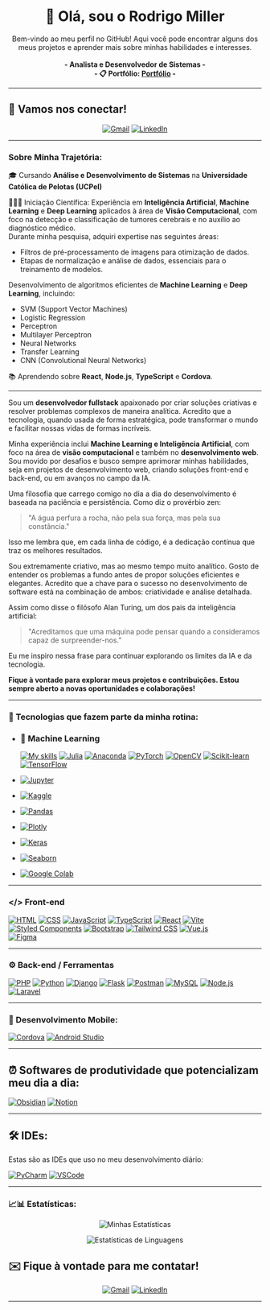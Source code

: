 <h1 align='center'>
   👋 Olá, sou o Rodrigo Miller
</h1>

<p align='center'>
   Bem-vindo ao meu perfil no GitHub! Aqui você pode encontrar alguns dos meus projetos e aprender mais sobre minhas habilidades e interesses.
   <br><br>
   <strong>- Analista e Desenvolvedor de Sistemas -</strong>  
   <br>
   <strong>- 📋 Portfólio: <a href="https://">Portfólio</a> -</strong>
</p>

<hr>

## 📲 Vamos nos conectar!

<p align="center">
  <a href="mailto:rodrigomiller.developer@gmail.com"><img src="https://skillicons.dev/icons?i=gmail" alt="Gmail"></a>
  <a href="https://www.linkedin.com/in/rodrigo-miller-170340233"><img src="https://skillicons.dev/icons?i=linkedin" alt="LinkedIn"></a>
</p>

---

### Sobre Minha Trajetória:

<p>
🎓 Cursando <strong>Análise e Desenvolvimento de Sistemas</strong> na <strong>Universidade Católica de Pelotas (UCPel)</strong>  
 
👨🏻‍💻 Iniciação Científica: Experiência em <strong>Inteligência Artificial</strong>, <strong>Machine Learning</strong> e <strong>Deep Learning</strong> aplicados à área de <strong>Visão Computacional</strong>, com foco na detecção e classificação de tumores cerebrais e no auxílio ao diagnóstico médico.  
Durante minha pesquisa, adquiri expertise nas seguintes áreas:
</p>

<ul>
  <li>Filtros de pré-processamento de imagens para otimização de dados.</li>
  <li>Etapas de normalização e análise de dados, essenciais para o treinamento de modelos.</li>
</ul>

<p>Desenvolvimento de algoritmos eficientes de <strong>Machine Learning</strong> e <strong>Deep Learning</strong>, incluindo:</p>

<ul>
  <li>SVM (Support Vector Machines)</li>
  <li>Logistic Regression</li>
  <li>Perceptron</li>
  <li>Multilayer Perceptron</li>
  <li>Neural Networks</li>
  <li>Transfer Learning</li>
  <li>CNN (Convolutional Neural Networks)</li>
</ul>

<p>📚 Aprendendo sobre <strong>React</strong>, <strong>Node.js</strong>, <strong>TypeScript</strong> e <strong>Cordova</strong>.</p>


--------------------------------------------------------------------------

Sou um **desenvolvedor fullstack** apaixonado por criar soluções criativas e resolver problemas complexos de maneira analítica. Acredito que a tecnologia, quando usada de forma estratégica, pode transformar o mundo e facilitar nossas vidas de formas incríveis.

Minha experiência inclui **Machine Learning e Inteligência Artificial**, com foco na área de **visão computacional** e também no **desenvolvimento web**. Sou movido por desafios e busco sempre aprimorar minhas habilidades, seja em projetos de desenvolvimento web, criando soluções front-end e back-end, ou em avanços no campo da IA.

Uma filosofia que carrego comigo no dia a dia do desenvolvimento é baseada na paciência e persistência. Como diz o provérbio zen:

> "A água perfura a rocha, não pela sua força, mas pela sua constância."

Isso me lembra que, em cada linha de código, é a dedicação contínua que traz os melhores resultados.

Sou extremamente criativo, mas ao mesmo tempo muito analítico. Gosto de entender os problemas a fundo antes de propor soluções eficientes e elegantes. Acredito que a chave para o sucesso no desenvolvimento de software está na combinação de ambos: criatividade e análise detalhada.

Assim como disse o filósofo Alan Turing, um dos pais da inteligência artificial:

> "Acreditamos que uma máquina pode pensar quando a consideramos capaz de surpreender-nos."

Eu me inspiro nessa frase para continuar explorando os limites da IA e da tecnologia.

<strong> Fique à vontade para explorar meus projetos e contribuições. Estou sempre aberto a novas oportunidades e colaborações! </strong>

---

### 👾 Tecnologias que fazem parte da minha rotina:

- ### 🤖 Machine Learning
 
   [![My skills](https://skillicons.dev/icons?i=python)](https://www.python.org/) [![Julia](https://skillicons.dev/icons?i=julia)](https://julialang.org/) [![Anaconda](https://skillicons.dev/icons?i=anaconda)](https://www.anaconda.com/) [![PyTorch](https://skillicons.dev/icons?i=pytorch)](https://pytorch.org/) [![OpenCV](https://skillicons.dev/icons?i=opencv)](https://opencv.org/) [![Scikit-learn](https://skillicons.dev/icons?i=sklearn)](https://scikit-learn.org/) [![TensorFlow](https://skillicons.dev/icons?i=tensorflow)](https://www.tensorflow.org/)

- [![Jupyter](https://img.shields.io/badge/Jupyter-F37626.svg?style=for-the-badge&logo=Jupyter&logoColor=white)](https://jupyter.org/)  
- [![Kaggle](https://img.shields.io/badge/Kaggle-20BEFF?style=for-the-badge&logo=Kaggle&logoColor=white)](https://www.kaggle.com/rmiller021/account)  
- [![Pandas](https://img.shields.io/badge/Pandas-150458.svg?style=for-the-badge&logo=pandas&logoColor=white)](https://pandas.pydata.org/)  
- [![Plotly](https://img.shields.io/badge/Plotly-3F4F75.svg?style=for-the-badge&logo=plotly&logoColor=white)](https://plotly.com/)  
- [![Keras](https://img.shields.io/badge/Keras-D00000.svg?style=for-the-badge&logo=Keras&logoColor=white)](https://keras.io/)  
- [![Seaborn](https://img.shields.io/badge/Seaborn-2E3A45.svg?style=for-the-badge&logo=Seaborn&logoColor=white)](https://seaborn.pydata.org/)  
- [![Google Colab](https://img.shields.io/badge/Google%20Colab-F9AB00.svg?style=for-the-badge&logo=Google-Colab&logoColor=white)](https://colab.research.google.com/)

---

### </> Front-end  

   [![HTML](https://skillicons.dev/icons?i=html)](https://developer.mozilla.org/en-US/docs/Web/HTML) [![CSS](https://skillicons.dev/icons?i=css)](https://developer.mozilla.org/en-US/docs/Web/CSS) [![JavaScript](https://skillicons.dev/icons?i=javascript)](https://developer.mozilla.org/en-US/docs/Web/JavaScript) [![TypeScript](https://skillicons.dev/icons?i=ts)](https://www.typescriptlang.org/) [![React](https://skillicons.dev/icons?i=react)](https://reactjs.org/) [![Vite](https://skillicons.dev/icons?i=vite)](https://vitejs.dev/) [![Styled Components](https://skillicons.dev/icons?i=styledcomponents)](https://styled-components.com/) [![Bootstrap](https://skillicons.dev/icons?i=bootstrap)](https://getbootstrap.com/) [![Tailwind CSS](https://skillicons.dev/icons?i=tailwind)](https://tailwindcss.com/) [![Vue.js](https://skillicons.dev/icons?i=vue)](https://vuejs.org/)  
[![Figma](https://skillicons.dev/icons?i=figma)](https://www.figma.com/)

---

### ⚙️ Back-end / Ferramentas  
[![PHP](https://skillicons.dev/icons?i=php)](https://www.php.net/) [![Python](https://skillicons.dev/icons?i=python)](https://www.python.org/) [![Django](https://skillicons.dev/icons?i=django)](https://www.djangoproject.com/) [![Flask](https://skillicons.dev/icons?i=flask)](https://flask.palletsprojects.com/) [![Postman](https://skillicons.dev/icons?i=postman)](https://www.postman.com/) [![MySQL](https://skillicons.dev/icons?i=mysql)](https://www.mysql.com/) [![Node.js](https://skillicons.dev/icons?i=nodejs)](https://nodejs.org/) [![Laravel](https://skillicons.dev/icons?i=laravel)](https://laravel.com/)

---

### 📱 Desenvolvimento Mobile:  
[![Cordova](https://img.shields.io/badge/Cordova-E8E8E8.svg?style=for-the-badge&logo=apache-cordova&logoColor=black)](https://cordova.apache.org/) [![Android Studio](https://img.shields.io/badge/Android%20Studio-3DDC84.svg?style=for-the-badge&logo=android-studio&logoColor=white)](https://developer.android.com/studio)

---
 
## ⏰ Softwares de produtividade que potencializam meu dia a dia:

[![Obsidian](https://skillicons.dev/icons?i=obsidian)](https://obsidian.md) [![Notion](https://skillicons.dev/icons?i=notion)](https://www.notion.so)

---

## 🛠️ IDEs:

Estas são as IDEs que uso no meu desenvolvimento diário:

[![PyCharm](https://skillicons.dev/icons?i=pycharm)](https://www.jetbrains.com/pycharm) [![VSCode](https://skillicons.dev/icons?i=vscode)](https://code.visualstudio.com)


---

### 📈📊 Estatísticas:

<p align="center">
  <img src="https://github-readme-stats.vercel.app/api?username=MILLER10100&hide=stars&show_icons=true&hide_border=true&title_color=007acc&text_color=ffffff&bg_color=0d1117" alt="Minhas Estatísticas" />
</p>
<p align="center">
  <img src="https://github-readme-stats.vercel.app/api/top-langs/?username=MILLER10100&layout=compact&hide_border=true&title_color=007acc&text_color=ffffff&bg_color=0d1117" alt="Estatísticas de Linguagens" />
</p>

## ✉️ Fique à vontade para me contatar!

<p align="center">
  <a href="mailto:rodrigomiller.developer@gmail.com"><img src="https://skillicons.dev/icons?i=gmail" alt="Gmail"></a>
  <a href="https://www.linkedin.com/in/rodrigo-miller-170340233"><img src="https://skillicons.dev/icons?i=linkedin" alt="LinkedIn"></a>
</p>

---

